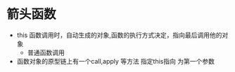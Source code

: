 # 箭头函数
  
- this
   函数调用时，自动生成的对象,函数的执行方式决定，指向最后调用他的对象
   - 普通函数调用
- 函数对象的原型链上有一个call,apply 等方法 指定this指向 为第一个参数 